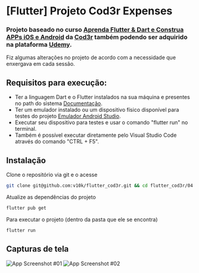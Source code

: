 
# [Flutter] Projeto Cod3r Expenses 




### Projeto baseado no curso [Aprenda Flutter & Dart e Construa APPs iOS e Android](https://www.cod3r.com.br/courses/aprenda-flutter-dart-e-construa-apps-ios-e-android) da [Cod3r](https://www.cod3r.com.br/) também podendo ser adquirido na plataforma [Udemy](https://www.udemy.com/course/curso-flutter/).

Fiz algumas alterações no projeto de acordo com a necessidade que enxergava em cada sessão.

## Requisitos para execução:
* Ter a linguagem Dart e o Flutter instalados na sua máquina e presentes no path do sistema [Documentação](https://docs.flutter.dev/get-started/install).
* Ter um emulador instalado ou um dispositivo físico disponível para testes do projeto [Emulador Android Studio](https://developer.android.com/studio/run/emulator?hl=pt-br).
* Executar seu dispositivo para testes e usar o comando "flutter run" no terminal.
* Também é possível executar diretamente pelo Visual Studio Code através do comando "CTRL + F5".



## Instalação

Clone o repositório via git e o acesse

```bash
git clone git@github.com:v10k/flutter_cod3r.git && cd flutter_cod3r/04.\ Construindo\ App\ Real\ -\ Despesas\ Pessoais/expenses
```
Atualize as dependências do projeto
```bash
flutter pub get
```
Para executar o projeto (dentro da pasta que ele se encontra)
```bash
flutter run
```

## Capturas de tela

![App Screenshot #01](https://raw.githubusercontent.com/v10k/flutter_cod3r/main/04.Construindo-App-Real-Despesas-Pessoais/expenses/screenshots/Screenshot_1686777524.png)
![App Screenshot #02](https://raw.githubusercontent.com/v10k/flutter_cod3r/main/04.Construindo-App-Real-Despesas-Pessoais/expenses/screenshots/Screenshot_1686777554.png)

